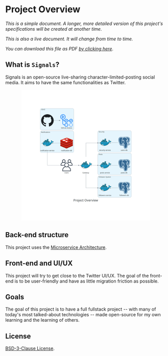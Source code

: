 # Project Overview

_This is a simple document. A longer, more detailed version of this project's specifications will be created at another time._

_This is also a live document. It will change from time to time._

_You can download this file as PDF [by clicking here](https://pauloelienay.com/signals/SPECIFICATIONS.pdf)_.

## What is `Signals`?

Signals is an open-source live-sharing character-limited-posting social media. It aims to have the same functionalities as Twitter.

<img src="./docs/diamgrams/../diagrams/project_overview.png" alt="Signals project diagram" style="max-width: 80%; margin-left: 10%" />

## Back-end structure

This project uses the [Microservice Architecture](https://en.wikipedia.org/wiki/Microservices).

## Front-end and UI/UX

This project will try to get close to the Twitter UI/UX. The goal of the front-end is to be user-friendly and have as little migration friction as possible.

## Goals

The goal of this project is to have a full fullstack project -- with many of today's most talked-about technologies -- made open-source for my own learning and the learning of others.

## License

[BSD-3-Clause License](LICENSE).
